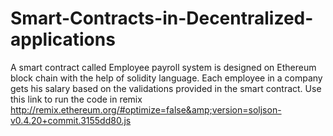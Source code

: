 # Smart-Contracts-in-Decentralized-applications
A smart contract called Employee payroll system is designed on Ethereum block chain with the help of solidity language. Each employee in a company gets his salary based on the validations provided in the smart contract.  Use this link to run the code in remix http://remix.ethereum.org/#optimize=false&amp;version=soljson-v0.4.20+commit.3155dd80.js
